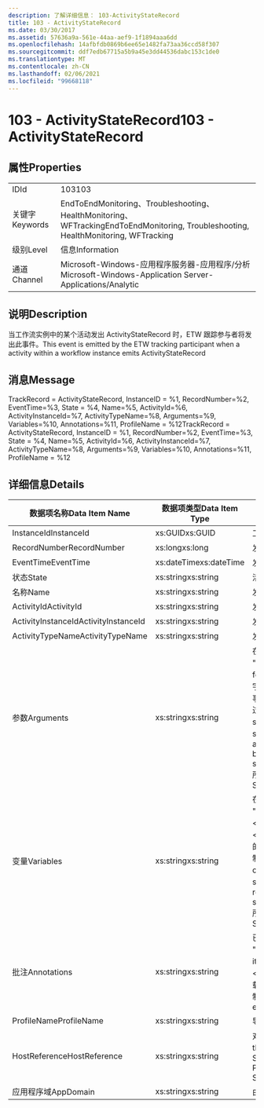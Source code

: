 ```yaml
---
description: 了解详细信息： 103-ActivityStateRecord
title: 103 - ActivityStateRecord
ms.date: 03/30/2017
ms.assetid: 57636a9a-561e-44aa-aef9-1f1894aaa6dd
ms.openlocfilehash: 14afbfdb0869b6ee65e1482fa73aa36ccd58f307
ms.sourcegitcommit: ddf7edb67715a5b9a45e3dd44536dabc153c1de0
ms.translationtype: MT
ms.contentlocale: zh-CN
ms.lasthandoff: 02/06/2021
ms.locfileid: "99668118"
---
```

# <a name="103---activitystaterecord"></a><span data-ttu-id="527be-103">103 - ActivityStateRecord</span><span class="sxs-lookup"><span data-stu-id="527be-103">103 - ActivityStateRecord</span></span>

## <a name="properties"></a><span data-ttu-id="527be-104">属性</span><span class="sxs-lookup"><span data-stu-id="527be-104">Properties</span></span>  
  
|||  
|-|-|  
|<span data-ttu-id="527be-105">ID</span><span class="sxs-lookup"><span data-stu-id="527be-105">Id</span></span>|<span data-ttu-id="527be-106">103</span><span class="sxs-lookup"><span data-stu-id="527be-106">103</span></span>|  
|<span data-ttu-id="527be-107">关键字</span><span class="sxs-lookup"><span data-stu-id="527be-107">Keywords</span></span>|<span data-ttu-id="527be-108">EndToEndMonitoring、Troubleshooting、HealthMonitoring、WFTracking</span><span class="sxs-lookup"><span data-stu-id="527be-108">EndToEndMonitoring, Troubleshooting, HealthMonitoring, WFTracking</span></span>|  
|<span data-ttu-id="527be-109">级别</span><span class="sxs-lookup"><span data-stu-id="527be-109">Level</span></span>|<span data-ttu-id="527be-110">信息</span><span class="sxs-lookup"><span data-stu-id="527be-110">Information</span></span>|  
|<span data-ttu-id="527be-111">通道</span><span class="sxs-lookup"><span data-stu-id="527be-111">Channel</span></span>|<span data-ttu-id="527be-112">Microsoft-Windows-应用程序服务器-应用程序/分析</span><span class="sxs-lookup"><span data-stu-id="527be-112">Microsoft-Windows-Application Server-Applications/Analytic</span></span>|  
  
## <a name="description"></a><span data-ttu-id="527be-113">说明</span><span class="sxs-lookup"><span data-stu-id="527be-113">Description</span></span>  

 <span data-ttu-id="527be-114">当工作流实例中的某个活动发出 ActivityStateRecord 时，ETW 跟踪参与者将发出此事件。</span><span class="sxs-lookup"><span data-stu-id="527be-114">This event is emitted by the ETW tracking participant when a activity within a workflow instance emits ActivityStateRecord</span></span>  
  
## <a name="message"></a><span data-ttu-id="527be-115">消息</span><span class="sxs-lookup"><span data-stu-id="527be-115">Message</span></span>  

 <span data-ttu-id="527be-116">TrackRecord = ActivityStateRecord, InstanceID = %1, RecordNumber=%2, EventTime=%3, State = %4, Name=%5, ActivityId=%6, ActivityInstanceId=%7, ActivityTypeName=%8, Arguments=%9, Variables=%10, Annotations=%11, ProfileName = %12</span><span class="sxs-lookup"><span data-stu-id="527be-116">TrackRecord = ActivityStateRecord, InstanceID = %1, RecordNumber=%2, EventTime=%3, State = %4, Name=%5, ActivityId=%6, ActivityInstanceId=%7, ActivityTypeName=%8, Arguments=%9, Variables=%10, Annotations=%11, ProfileName = %12</span></span>  
  
## <a name="details"></a><span data-ttu-id="527be-117">详细信息</span><span class="sxs-lookup"><span data-stu-id="527be-117">Details</span></span>  
  
|<span data-ttu-id="527be-118">数据项名称</span><span class="sxs-lookup"><span data-stu-id="527be-118">Data Item Name</span></span>|<span data-ttu-id="527be-119">数据项类型</span><span class="sxs-lookup"><span data-stu-id="527be-119">Data Item Type</span></span>|<span data-ttu-id="527be-120">说明</span><span class="sxs-lookup"><span data-stu-id="527be-120">Description</span></span>|  
|--------------------|--------------------|-----------------|  
|<span data-ttu-id="527be-121">InstanceId</span><span class="sxs-lookup"><span data-stu-id="527be-121">InstanceId</span></span>|<span data-ttu-id="527be-122">xs:GUID</span><span class="sxs-lookup"><span data-stu-id="527be-122">xs:GUID</span></span>|<span data-ttu-id="527be-123">工作流的实例 ID</span><span class="sxs-lookup"><span data-stu-id="527be-123">The instance id for the workflow</span></span>|  
|<span data-ttu-id="527be-124">RecordNumber</span><span class="sxs-lookup"><span data-stu-id="527be-124">RecordNumber</span></span>|<span data-ttu-id="527be-125">xs:long</span><span class="sxs-lookup"><span data-stu-id="527be-125">xs:long</span></span>|<span data-ttu-id="527be-126">发出的记录的序列号</span><span class="sxs-lookup"><span data-stu-id="527be-126">The sequence number of the emitted record</span></span>|  
|<span data-ttu-id="527be-127">EventTime</span><span class="sxs-lookup"><span data-stu-id="527be-127">EventTime</span></span>|<span data-ttu-id="527be-128">xs:dateTime</span><span class="sxs-lookup"><span data-stu-id="527be-128">xs:dateTime</span></span>|<span data-ttu-id="527be-129">发出该事件时的 UTC 时间</span><span class="sxs-lookup"><span data-stu-id="527be-129">The time in UTC when the event was emitted</span></span>|  
|<span data-ttu-id="527be-130">状态</span><span class="sxs-lookup"><span data-stu-id="527be-130">State</span></span>|<span data-ttu-id="527be-131">xs:string</span><span class="sxs-lookup"><span data-stu-id="527be-131">xs:string</span></span>|<span data-ttu-id="527be-132">活动的状态</span><span class="sxs-lookup"><span data-stu-id="527be-132">The state of the activity</span></span>|  
|<span data-ttu-id="527be-133">名称</span><span class="sxs-lookup"><span data-stu-id="527be-133">Name</span></span>|<span data-ttu-id="527be-134">xs:string</span><span class="sxs-lookup"><span data-stu-id="527be-134">xs:string</span></span>|<span data-ttu-id="527be-135">发出该事件的活动的显示名称</span><span class="sxs-lookup"><span data-stu-id="527be-135">The display name of the activity that emitted the event</span></span>|  
|<span data-ttu-id="527be-136">ActivityId</span><span class="sxs-lookup"><span data-stu-id="527be-136">ActivityId</span></span>|<span data-ttu-id="527be-137">xs:string</span><span class="sxs-lookup"><span data-stu-id="527be-137">xs:string</span></span>|<span data-ttu-id="527be-138">发出的活动的活动 ID</span><span class="sxs-lookup"><span data-stu-id="527be-138">The activity id of the emitting activity</span></span>|  
|<span data-ttu-id="527be-139">ActivityInstanceId</span><span class="sxs-lookup"><span data-stu-id="527be-139">ActivityInstanceId</span></span>|<span data-ttu-id="527be-140">xs:string</span><span class="sxs-lookup"><span data-stu-id="527be-140">xs:string</span></span>|<span data-ttu-id="527be-141">发出的活动的活动实例 ID</span><span class="sxs-lookup"><span data-stu-id="527be-141">The activity instance id of the emitting activity</span></span>|  
|<span data-ttu-id="527be-142">ActivityTypeName</span><span class="sxs-lookup"><span data-stu-id="527be-142">ActivityTypeName</span></span>|<span data-ttu-id="527be-143">xs:string</span><span class="sxs-lookup"><span data-stu-id="527be-143">xs:string</span></span>|<span data-ttu-id="527be-144">发出的活动的类型名称</span><span class="sxs-lookup"><span data-stu-id="527be-144">The type name of the emitting activity</span></span>|  
|<span data-ttu-id="527be-145">参数</span><span class="sxs-lookup"><span data-stu-id="527be-145">Arguments</span></span>|<span data-ttu-id="527be-146">xs:string</span><span class="sxs-lookup"><span data-stu-id="527be-146">xs:string</span></span>|<span data-ttu-id="527be-147">在此事件中跟踪的参数。</span><span class="sxs-lookup"><span data-stu-id="527be-147">The arguments that were tracked with this event.</span></span>  <span data-ttu-id="527be-148">值存储在 xml 元素中，格式为 \<items> \< item  name = "argumentName" type="System.String"> argumentValue \</item> \</items> 。</span><span class="sxs-lookup"><span data-stu-id="527be-148">The values are stored in an xml element in the format \<items>\< item  name = "argumentName" type="System.String">argumentValue\</item>\</items>.</span></span>  <span data-ttu-id="527be-149">如果未跟踪任何参数，则该字符串包含 \<items/> 。</span><span class="sxs-lookup"><span data-stu-id="527be-149">If no arguments were tracked then the string contains \<items/>.</span></span> <span data-ttu-id="527be-150">ETW 事件大小受到 ETW 缓冲区大小或 ETW 事件最大负载的限制。</span><span class="sxs-lookup"><span data-stu-id="527be-150">The ETW event size is limited by the ETW buffer size or the max payload for an ETW event.</span></span> <span data-ttu-id="527be-151">如果事件的大小超过 ETW 限制，则通过删除批注并将批注值替换为 ... 来截断事件。 \<items> \</items> 以下类型作为其值存储，由 ToString ( # A1; 返回string、char、bool、int、short、long、uint、ushort、ulong、System.web、float、double、system.exception、system.exception、system.object。</span><span class="sxs-lookup"><span data-stu-id="527be-151">If the size of the event exceeds the ETW limits, then the event is truncated by dropping the annotations and replacing the annotation value with \<items>...\</items>.  The following types are stored as their value as returned by ToString(); string,char,bool,int,short,long,uint,ushort,ulong,System.Single,float,double,System.Guid,System.DateTimeOffset,System.DateTime.</span></span>  <span data-ttu-id="527be-152">所有其他类型使用 System.Runtime.Serialization.NetDataContractSerializer 进行序列化。</span><span class="sxs-lookup"><span data-stu-id="527be-152">All other types are serialized using System.Runtime.Serialization.NetDataContractSerializer.</span></span>|  
|<span data-ttu-id="527be-153">变量</span><span class="sxs-lookup"><span data-stu-id="527be-153">Variables</span></span>|<span data-ttu-id="527be-154">xs:string</span><span class="sxs-lookup"><span data-stu-id="527be-154">xs:string</span></span>|<span data-ttu-id="527be-155">在此事件中跟踪的变量。</span><span class="sxs-lookup"><span data-stu-id="527be-155">The variables that were tracked with this event.</span></span>  <span data-ttu-id="527be-156">值存储在 xml 元素中，格式为 \<items> \< item  name = "variableName" type="System.String"> variableValue \</item> \</items> 。</span><span class="sxs-lookup"><span data-stu-id="527be-156">The values are stored in an xml element in the format \<items>\< item  name = "variableName" type="System.String">variableValue\</item>\</items>.</span></span>  <span data-ttu-id="527be-157">如果未跟踪任何变量，则该字符串包含 \<items/> 。</span><span class="sxs-lookup"><span data-stu-id="527be-157">If no variables were tracked then the string contains \<items/>.</span></span> <span data-ttu-id="527be-158">ETW 事件大小受到 ETW 缓冲区大小或 ETW 事件最大负载的限制。</span><span class="sxs-lookup"><span data-stu-id="527be-158">The ETW event size is limited by the ETW buffer size or the max payload for an ETW event.</span></span> <span data-ttu-id="527be-159">如果事件的大小超过 ETW 限制，则通过删除批注并将变量值替换为 ... 来截断事件。 \<items> \</items> 以下类型作为其值存储，由 ToString ( # A1; 返回string、char、bool、int、short、long、uint、ushort、ulong、System.web、float、double、system.exception、system.exception、system.object。</span><span class="sxs-lookup"><span data-stu-id="527be-159">If the size of the event exceeds the ETW limits, then the event is truncated by dropping the annotations and replacing the variables value with \<items>...\</items>.  The following types are stored as their value as returned by ToString(); string,char,bool,int,short,long,uint,ushort,ulong,System.Single,float,double,System.Guid,System.DateTimeOffset,System.DateTime.</span></span>  <span data-ttu-id="527be-160">所有其他类型使用 System.Runtime.Serialization.NetDataContractSerializer 进行序列化。</span><span class="sxs-lookup"><span data-stu-id="527be-160">All other types are serialized using System.Runtime.Serialization.NetDataContractSerializer.</span></span>|  
|<span data-ttu-id="527be-161">批注</span><span class="sxs-lookup"><span data-stu-id="527be-161">Annotations</span></span>|<span data-ttu-id="527be-162">xs:string</span><span class="sxs-lookup"><span data-stu-id="527be-162">xs:string</span></span>|<span data-ttu-id="527be-163">已添加到此事件中的批注。</span><span class="sxs-lookup"><span data-stu-id="527be-163">The annotations that were added to this event.</span></span>  <span data-ttu-id="527be-164">值存储在 xml 元素中，格式为 \<items> \< item  name = "annotationName" type="System.String"> a \</item> \</items> 。</span><span class="sxs-lookup"><span data-stu-id="527be-164">The values are stored in an xml element in the format \<items>\< item  name = "annotationName" type="System.String">annotationValue\</item>\</items>.</span></span>  <span data-ttu-id="527be-165">如果未指定任何批注，则该字符串包含 \<items/> 。</span><span class="sxs-lookup"><span data-stu-id="527be-165">If no annotations are specified then the string contains \<items/>.</span></span> <span data-ttu-id="527be-166">ETW 事件大小受到 ETW 缓冲区大小或 ETW 事件最大负载的限制。</span><span class="sxs-lookup"><span data-stu-id="527be-166">The ETW event size is limited by the ETW buffer size or the max payload for an ETW event.</span></span> <span data-ttu-id="527be-167">如果事件的大小超过 ETW 限制，则通过删除批注并将批注值替换为 ... 来截断事件。 \<items> \</items></span><span class="sxs-lookup"><span data-stu-id="527be-167">If the size of the event exceeds the ETW limits, then the event is truncated by dropping the annotations and replacing the annotation value with \<items>...\</items>.</span></span>|  
|<span data-ttu-id="527be-168">ProfileName</span><span class="sxs-lookup"><span data-stu-id="527be-168">ProfileName</span></span>|<span data-ttu-id="527be-169">xs:string</span><span class="sxs-lookup"><span data-stu-id="527be-169">xs:string</span></span>|<span data-ttu-id="527be-170">导致发出此事件的跟踪配置文件的名称</span><span class="sxs-lookup"><span data-stu-id="527be-170">The name or the tracking profile that resulted in this event being emitted</span></span>|  
|<span data-ttu-id="527be-171">HostReference</span><span class="sxs-lookup"><span data-stu-id="527be-171">HostReference</span></span>|<span data-ttu-id="527be-172">xs:string</span><span class="sxs-lookup"><span data-stu-id="527be-172">xs:string</span></span>|<span data-ttu-id="527be-173">对于 Web 承载的服务，此字段唯一标识 Web 层次结构中的服务。</span><span class="sxs-lookup"><span data-stu-id="527be-173">For web hosted services, this field uniquely identifies the service in the web hierarchy.</span></span>  <span data-ttu-id="527be-174">其格式定义为 "网站名称应用程序虚拟路径&#124;服务虚拟路径&#124;ServiceName" 示例： "Default Web Site//Calculatorapplication&#124;/CalculatorService.svc&#124;CalculatorService"</span><span class="sxs-lookup"><span data-stu-id="527be-174">Its format is defined as 'Web Site Name Application Virtual Path&#124;Service Virtual Path&#124;ServiceName' Example: 'Default Web Site/CalculatorApplication&#124;/CalculatorService.svc&#124;CalculatorService'</span></span>|  
|<span data-ttu-id="527be-175">应用程序域</span><span class="sxs-lookup"><span data-stu-id="527be-175">AppDomain</span></span>|<span data-ttu-id="527be-176">xs:string</span><span class="sxs-lookup"><span data-stu-id="527be-176">xs:string</span></span>|<span data-ttu-id="527be-177">由 AppDomain.CurrentDomain.FriendlyName 返回的字符串。</span><span class="sxs-lookup"><span data-stu-id="527be-177">The string returned by AppDomain.CurrentDomain.FriendlyName.</span></span>|
